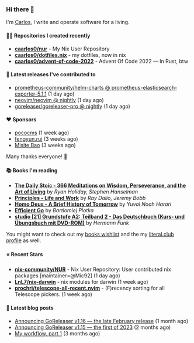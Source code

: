 ### Hi there 👋

I'm [Carlos](https://caarlos0.dev), I write and operate software for a living.

#### 👨‍💻 Repositories I created recently
- **[caarlos0/nur](https://github.com/caarlos0/nur)** - My Nix User Repository
- **[caarlos0/dotfiles.nix](https://github.com/caarlos0/dotfiles.nix)** - my dotfiles, now in nix
- **[caarlos0/advent-of-code-2022](https://github.com/caarlos0/advent-of-code-2022)** - Advent Of Code 2022 — In Rust, btw

#### 🚀 Latest releases I've contributed to


- [prometheus-community/helm-charts @ prometheus-elasticsearch-exporter-5.1.1](https://github.com/prometheus-community/helm-charts/releases/tag/prometheus-elasticsearch-exporter-5.1.1) (1 day ago)
- [neovim/neovim @ nightly](https://github.com/neovim/neovim/releases/tag/nightly) (1 day ago)
- [goreleaser/goreleaser-pro @ nightly](https://github.com/goreleaser/goreleaser-pro/releases/tag/nightly) (1 day ago)

#### ❤️ Sponsors
- [pococms](https://github.com/pococms) (1 week ago)
- [fengyun.rui](https://github.com/rfyiamcool) (3 weeks ago)
- [Misite Bao](https://github.com/misitebao) (3 weeks ago)

Many thanks everyone! 🙏

#### 📚 Books I'm reading
- **[The Daily Stoic - 366 Meditations on Wisdom, Perseverance, and the Art of Living](https://literal.club/caarlos0/book/the-daily-stoic-lbfbd)** by _Ryan Holiday, Stephen Hanselman_
- **[Principles - Life and Work](https://literal.club/caarlos0/book/ray-dalioray-daliojeremy-bobbprinciples-a9caw)** by _Ray Dalio, Jeremy Bobb_
- **[Homo Deus - A Brief History of Tomorrow](https://literal.club/caarlos0/book/yuval-noah-harari-homo-deus-ea6af)** by _Yuval Noah Harari_
- **[Efficient Go](https://literal.club/caarlos0/book/bartlomiej-plotka-efficient-go-h2xgm)** by _Bartlomiej Plotka_
- **[studio [21] Grundstufe A2: Teilband 2 - Das Deutschbuch (Kurs- und Übungsbuch mit DVD-ROM)](https://literal.club/caarlos0/book/hermann-funk-studio-21-grundstufe-a2-teilband-2-das-deutschbuch-kurs-und-ubungsbuch-mit-dvd-rom-9zuoy)** by _Hermann Funk_

You might want to check out my [books
wishlist](https://www.amazon.com.br/hz/wishlist/ls/EB8P7VS717SV) and the my
[literal.club profile](https://literal.club/caarlos0) as well.

#### ⭐ Recent Stars
- **[nix-community/NUR](https://github.com/nix-community/NUR)** - Nix User Repository: User contributed nix packages [maintainer=@Mic92] (1 day ago)
- **[LnL7/nix-darwin](https://github.com/LnL7/nix-darwin)** - nix modules for darwin (1 week ago)
- **[prochri/telescope-all-recent.nvim](https://github.com/prochri/telescope-all-recent.nvim)** - (F)recency sorting for all Telescope pickers. (1 week ago)

#### 📄 Latest blog posts
- [Announcing GoReleaser v1.16 — the late February release](https://carlosbecker.com/posts/goreleaser-v1.16/) (1 month ago)
- [Announcing GoReleaser v1.15 — the first of 2023](https://carlosbecker.com/posts/goreleaser-v1.15/) (2 months ago)
- [My workflow, part 1](https://carlosbecker.com/posts/workflow-pt1/) (3 months ago)
